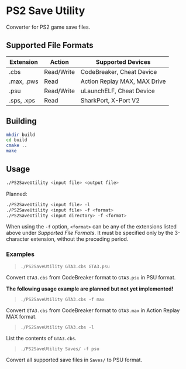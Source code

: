 # PS2 Save Utility

Converter for PS2 game save files.

## Supported File Formats

Extension|Action|Supported Devices
---|---|---
.cbs|Read/Write|CodeBreaker, Cheat Device
.max, .pws|Read|Action Replay MAX, MAX Drive
.psu|Read/Write|uLaunchELF, Cheat Device
.sps, .xps|Read|SharkPort, X-Port V2

## Building

```bash
mkdir build
cd build
cmake ..
make
```

## Usage

```bash
./PS2SaveUtility <input file> <output file>
```

Planned:

```bash
./PS2SaveUtility <input file> -l
./PS2SaveUtility <input file> -f <format>
./PS2SaveUtility <input directory> -f <format>
```

When using the `-f` option, `<format>` can be any of the extensions listed above
under *Supported File Formats*. It must be specified only by the 3-character
extension, without the preceding period.

### Examples

>`./PS2SaveUtility GTA3.cbs GTA3.psu`

Convert `GTA3.cbs` from CodeBreaker format to `GTA3.psu` in PSU format.

**The following usage example are planned but not yet implemented!**

>`./PS2SaveUtility GTA3.cbs -f max`

Convert `GTA3.cbs` from CodeBreaker format to `GTA3.max` in Action Replay MAX
format.

>`./PS2SaveUtility GTA3.cbs -l`

List the contents of `GTA3.cbs`.

>`./PS2SaveUtility Saves/ -f psu`

Convert all supported save files in `Saves/` to PSU format.
